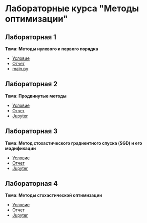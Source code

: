 # Лабораторные курса "Методы оптимизации"

## Лабораторная 1
**Тема: Методы нулевого и первого
порядка**

- [Условие](lab1/docs/statement.pdf)
- [Отчет](lab1/docs/report.md)
- [main.py](lab1/main.py)

## Лабораторная 2
**Тема: Продвинутые методы**

- [Условие](lab2/docs/statement.pdf)
- [Отчет](lab2/docs/report.md)
- [Jupyter](lab2/main.ipynb)

## Лабораторная 3
**Тема: Метод стохастического
градиентного спуска (SGD) и его модификации**

- [Условие](lab3/docs/statement.pdf)
- [Отчет](lab3/docs/report.md)
- [Jupyter](lab3/main.ipynb)


## Лабораторная 4
**Тема: Методы стохастической
оптимизации**

- [Условие](lab4/docs/statement.pdf)
- [Отчет](lab4/docs/report.md)
- [Jupyter](lab4/main.ipynb)